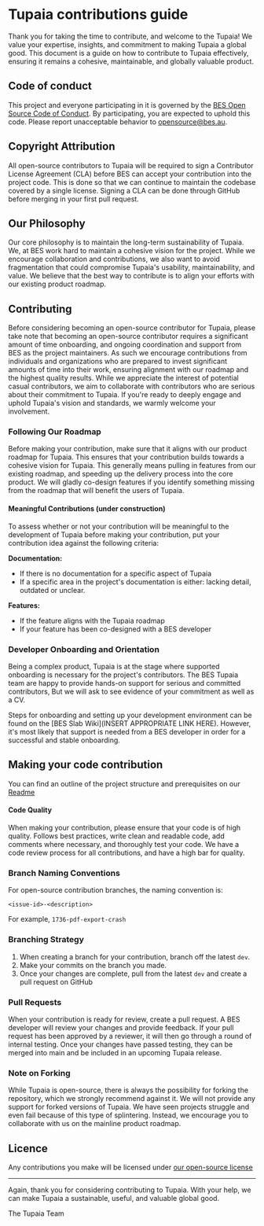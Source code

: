 # Tupaia contributions guide

Thank you for taking the time to contribute, and welcome to the Tupaia!
We value your expertise, insights, and commitment to making Tupaia a global good. This
document is a guide on how to contribute to Tupaia effectively, ensuring it remains a
cohesive, maintainable, and globally valuable product.

## Code of conduct

This project and everyone participating in it is governed by the
[BES Open Source Code of Conduct](/CODE_OF_CONDUCT.md).
By participating, you are expected to uphold this code. Please report unacceptable behavior to [opensource@bes.au](opensource@bes.au).

## Copyright Attribution

All open-source contributors to Tupaia will be required to sign a Contributor License Agreement (CLA)
before BES can accept your contribution into the project code. This is done so that we can continue
to maintain the codebase covered by a single license. Signing a CLA can be done through GitHub
before merging in your first pull request.

## Our Philosophy

Our core philosophy is to maintain the long-term sustainability of Tupaia. We, at BES work hard
to maintain a cohesive vision for the project. While we encourage collaboration and contributions,
we also want to avoid fragmentation that could compromise Tupaia's usability, maintainability,
and value. We believe that the best way to contribute is to align your efforts with our existing
product roadmap.

## Contributing

Before considering becoming an open-source contributor for Tupaia, please take note that becoming
an open-source contributor requires a significant amount of time onboarding, and ongoing
coordination and support from BES as the project maintainers. As such we encourage contributions
from individuals and organizations who are prepared to invest significant amounts of time into
their work, ensuring alignment with our roadmap and the highest quality results. While we appreciate
the interest of potential casual contributors, we aim to collaborate with contributors who are
serious about their commitment to Tupaia. If you're ready to deeply engage and uphold Tupaia's
vision and standards, we warmly welcome your involvement.

### Following Our Roadmap

Before making your contribution, make sure that it aligns with our product roadmap for Tupaia.
This ensures that your contribution builds towards a cohesive vision for Tupaia. This generally
means pulling in features from our existing roadmap, and speeding up the delivery process into the
core product. We will gladly co-design features if you identify something missing from the roadmap
that will benefit the users of Tupaia.

#### Meaningful Contributions (under construction)

To assess whether or not your contribution will be meaningful to the development of Tupaia before
making your contribution, put your contribution idea against the following criteria:

**Documentation:**

- If there is no documentation for a specific aspect of Tupaia
- If a specific area in the project's documentation is either: lacking detail, outdated or unclear.

**Features:**

- If the feature aligns with the Tupaia roadmap
- If your feature has been co-designed with a BES developer

### Developer Onboarding and Orientation

Being a complex product, Tupaia is at the stage where supported onboarding is necessary for the
project's contributors. The BES Tupaia team are happy to provide hands-on support for serious and
committed contributors, But we will ask to see evidence of your commitment as well as a CV.

Steps for onboarding and setting up your development environment can be found on the [BES Slab Wiki](INSERT APPROPRIATE LINK HERE).
However, it's most likely that support is needed from a BES developer in order for a successful and
stable onboarding.

## Making your code contribution

You can find an outline of the project structure and prerequisites on our [Readme](https://github.com/beyondessential/tupaia/blob/master/README.md)

#### Code Quality

When making your contribution, please ensure that your code is of high quality. Follows best
practices, write clean and readable code, add comments where necessary, and thoroughly test your
code. We have a code review process for all contributions, and have a high bar for quality.

### Branch Naming Conventions

For open-source contribution branches, the naming convention is:

    <issue-id>-<description>

For example, `1736-pdf-export-crash`

### Branching Strategy

1. When creating a branch for your contribution, branch off the latest `dev`.
2. Make your commits on the branch you made.
3. Once your changes are complete, pull from the latest `dev` and create a pull request on GitHub

### Pull Requests

When your contribution is ready for review, create a pull request. A BES developer will review
your changes and provide feedback. If your pull request has been approved by a reviewer, it
will then go through a round of internal testing. Once your changes have passed testing, they
can be merged into main and be included in an upcoming Tupaia release.

### Note on Forking

While Tupaia is open-source, there is always the possibility for forking the repository, which
we strongly recommend against it. We will not provide any support for forked versions of Tupaia.
We have seen projects struggle and even fail because of this type of splintering. Instead, we
encourage you to collaborate with us on the mainline product roadmap.

## Licence

Any contributions you make will be licensed under [our open-source license](https://github.com/beyondessential/tupaia/blob/master/LICENSE)

---

Again, thank you for considering contributing to Tupaia. With your help, we can make Tupaia a
sustainable, useful, and valuable global good.

The Tupaia Team
